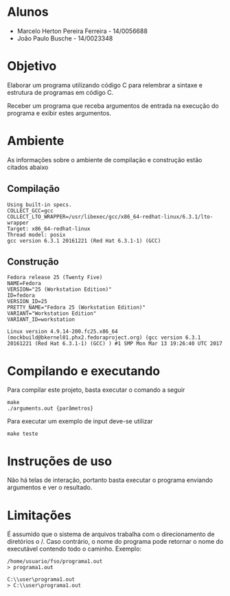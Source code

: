 # Alunos
* Marcelo Herton Pereira Ferreira - 14/0056688
* João Paulo Busche - 14/0023348

# Objetivo

Elaborar um programa utilizando código C para relembrar a sintaxe e estrutura de programas em código C.

Receber um programa que receba argumentos de entrada na execução do programa e exibir estes argumentos.

# Ambiente

As informações sobre o ambiente de compilação e construção estão citados abaixo

## Compilação

    Using built-in specs.
    COLLECT_GCC=gcc
    COLLECT_LTO_WRAPPER=/usr/libexec/gcc/x86_64-redhat-linux/6.3.1/lto-wrapper
    Target: x86_64-redhat-linux
    Thread model: posix
    gcc version 6.3.1 20161221 (Red Hat 6.3.1-1) (GCC)

## Construção

    Fedora release 25 (Twenty Five)
    NAME=Fedora
    VERSION="25 (Workstation Edition)"
    ID=fedora
    VERSION_ID=25
    PRETTY_NAME="Fedora 25 (Workstation Edition)"
    VARIANT="Workstation Edition"
    VARIANT_ID=workstation

    Linux version 4.9.14-200.fc25.x86_64 (mockbuild@bkernel01.phx2.fedoraproject.org) (gcc version 6.3.1 20161221 (Red Hat 6.3.1-1) (GCC) ) #1 SMP Mon Mar 13 19:26:40 UTC 2017

# Compilando e executando

Para compilar este projeto, basta executar o comando a seguir
  
    make
    ./arguments.out {parâmetros}

Para executar um exemplo de input deve-se utilizar
    
    make teste

# Instruções de uso

Não há telas de interação, portanto basta executar o programa enviando argumentos e ver o resultado.

# Limitações

É assumido que o sistema de arquivos trabalha com o direcionamento de diretórios o /. Caso contrário, o nome do programa pode retornar o nome do executável contendo todo o caminho.
Exemplo: 
    
    /home/usuario/fso/programa1.out
    > programa1.out

    C:\\user\programa1.out
    > C:\\user\programa1.out
